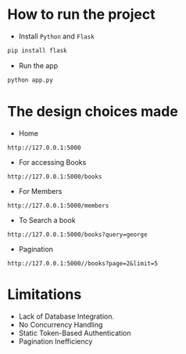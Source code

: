 #  How to run the project

- Install `Python` and `Flask`
```cmd
pip install flask
```

- Run the app
```cmd
python app.py
```

# The design choices made
- Home
```
http://127.0.0.1:5000
```
- For accessing Books
```url
http://127.0.0.1:5000/books
```
- For Members
```url
http://127.0.0.1:5000/members
```
- To Search a book
```url
http://127.0.0.1:5000/books?query=george
```
- Pagination
```url
http://127.0.0.1:5000//books?page=2&limit=5
```

# Limitations
- Lack of Database Integration.
- No Concurrency Handling
- Static Token-Based Authentication
- Pagination Inefficiency